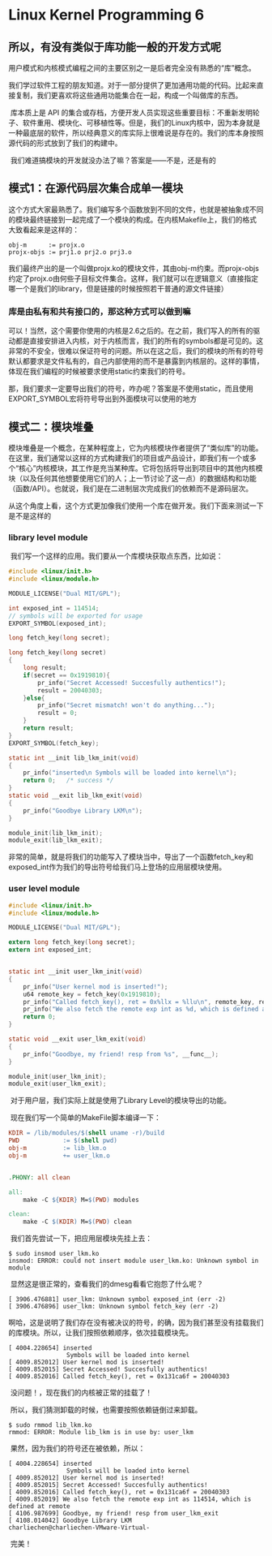 # Linux Kernel Programming 6

## 所以，有没有类似于库功能一般的开发方式呢

​	用户模式和内核模式编程之间的主要区别之一是后者完全没有熟悉的“库”概念。

​	我们学过软件工程的朋友知道。对于一部分提供了更加通用功能的代码。比起来直接复制，我们更喜欢将这些通用功能集合在一起，构成一个叫做库的东西。

​	库本质上是 API 的集合或存档，方便开发人员实现这些重要目标：不重新发明轮子、软件重用、模块化、可移植性等。但是，我们的Linux内核中，因为本身就是一种最底层的软件，所以经典意义的库实际上很难说是存在的。我们的库本身按照源代码的形式放到了我们的构建中。

​	我们难道搞模块的开发就没办法了嘛？答案是——不是，还是有的

## 模式1：在源代码层次集合成单一模块

​	这个方式大家最熟悉了。我们编写多个函数放到不同的文件，也就是被抽象成不同的模块最终链接到一起完成了一个模块的构成。在内核Makefile上，我们的格式大致看起来是这样的：

```
obj-m      := projx.o 
projx-objs := prj1.o prj2.o prj3.o
```

​	我们最终产出的是一个叫做projx.ko的模块文件，其由obj-m约束。而projx-objs约定了projx.o由何些子目标文件集合。这样，我们就可以在逻辑意义（直接指定哪一个是我们的library，但是链接的时候按照若干普通的源文件链接）

### 库是由私有和共有接口的，那这种方式可以做到嘛

​	可以！当然，这个需要你使用的内核是2.6之后的。在之前，我们写入的所有的驱动都是直接安排进入内核，对于内核而言，我们的所有的symbols都是可见的。这非常的不安全，很难以保证符号的问题。所以在这之后，我们的模块的所有的符号默认都要求是文件私有的，自己内部使用的而不是暴露到内核层的。这样的事情，体现在我们编程的时候被要求使用static约束我们的符号。

​	那，我们要求一定要导出我们的符号，咋办呢？答案是不使用static，而且使用EXPORT_SYMBOL宏将符号导出到外面模块可以使用的地方

## 模式二：模块堆叠

​	模块堆叠是一个概念，在某种程度上，它为内核模块作者提供了“类似库”的功能。在这里，我们通常以这样的方式构建我们的项目或产品设计，即我们有一个或多个“核心”内核模块，其工作是充当某种库。它将包括将导出到项目中的其他内核模块（以及任何其他想要使用它们的人；上一节讨论了这一点）的数据结构和功能（函数/API）。也就说，我们是在二进制层次完成我们的依赖而不是源码层次。

​	从这个角度上看，这个方式更加像我们使用一个库在做开发。我们下面来测试一下是不是这样的

### library level module

​	我们写一个这样的应用。我们要从一个库模块获取点东西，比如说：

```c
#include <linux/init.h>
#include <linux/module.h>

MODULE_LICENSE("Dual MIT/GPL");

int exposed_int = 114514;
// symbols will be exported for usage
EXPORT_SYMBOL(exposed_int);

long fetch_key(long secret);

long fetch_key(long secret)
{
    long result;
    if(secret == 0x1919810){
        pr_info("Secret Accessed! Succesfully authentics!");
        result = 20040303;
    }else{
        pr_info("Secret mismatch! won't do anything...");
        result = 0;
    }
    return result;
}
EXPORT_SYMBOL(fetch_key);

static int __init lib_lkm_init(void)
{
	pr_info("inserted\n Symbols will be loaded into kernel\n");
	return 0;	/* success */
}
static void __exit lib_lkm_exit(void)
{
	pr_info("Goodbye Library LKM\n");
}

module_init(lib_lkm_init);
module_exit(lib_lkm_exit);
```

​	非常的简单，就是将我们的功能写入了模块当中，导出了一个函数fetch_key和exposed_int作为我们的导出符号给我们马上登场的应用层模块使用。

### user level module

```c
#include <linux/init.h>
#include <linux/module.h>

MODULE_LICENSE("Dual MIT/GPL");

extern long fetch_key(long secret);
extern int exposed_int;


static int __init user_lkm_init(void)
{
    pr_info("User kernel mod is inserted!");
    u64 remote_key = fetch_key(0x1919810);
    pr_info("Called fetch_key(), ret = 0x%llx = %llu\n", remote_key, remote_key);
    pr_info("We also fetch the remote exp int as %d, which is defined at remote", exposed_int);
    return 0;
}

static void __exit user_lkm_exit(void)
{
    pr_info("Goodbye, my friend! resp from %s", __func__);
}

module_init(user_lkm_init);
module_exit(user_lkm_exit);
```

​	对于用户层，我们实际上就是使用了Library Level的模块导出的功能。

​	现在我们写一个简单的MakeFile脚本编译一下：

```makefile
KDIR = /lib/modules/$(shell uname -r)/build
PWD            := $(shell pwd)
obj-m          := lib_lkm.o
obj-m          += user_lkm.o


.PHONY: all clean

all:
	make -C ${KDIR} M=$(PWD) modules

clean:
	make -C $(KDIR) M=$(PWD) clean
```

​	我们首先尝试一下，把应用层模块先挂上去：

```
$ sudo insmod user_lkm.ko
insmod: ERROR: could not insert module user_lkm.ko: Unknown symbol in module
```

​	显然这是很正常的，查看我们的dmesg看看它抱怨了什么呢？

```
[ 3906.476881] user_lkm: Unknown symbol exposed_int (err -2)
[ 3906.476896] user_lkm: Unknown symbol fetch_key (err -2)
```

​	啊哈，这是说明了我们存在没有被决议的符号，的确，因为我们甚至没有挂载我们的库模块。所以，让我们按照依赖顺序，依次挂载模块先。

```
[ 4004.228654] inserted
                Symbols will be loaded into kernel
[ 4009.852012] User kernel mod is inserted!
[ 4009.852015] Secret Accessed! Succesfully authentics!
[ 4009.852016] Called fetch_key(), ret = 0x131ca6f = 20040303
```

​	没问题！，现在我们的内核被正常的挂载了！

​	所以，我们猜测卸载的时候，也需要按照依赖链倒过来卸载。

```
$ sudo rmmod lib_lkm.ko 
rmmod: ERROR: Module lib_lkm is in use by: user_lkm
```

​	果然，因为我们的符号还在被依赖，所以：

```
[ 4004.228654] inserted
                Symbols will be loaded into kernel
[ 4009.852012] User kernel mod is inserted!
[ 4009.852015] Secret Accessed! Succesfully authentics!
[ 4009.852016] Called fetch_key(), ret = 0x131ca6f = 20040303
[ 4009.852019] We also fetch the remote exp int as 114514, which is defined at remote
[ 4106.987699] Goodbye, my friend! resp from user_lkm_exit
[ 4108.014042] Goodbye Library LKM
charliechen@charliechen-VMware-Virtual-
```

​	完美！